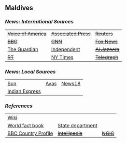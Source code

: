 ## Maldives ##

### _News: International Sources_ ###
|   |   |   |
| --- | --- | --- |
| [~~Voice of America~~]() | [~~Associated Press~~]() | [~~Reuters~~]() |
| [~~BBC~~]() | [~~CNN~~]() | [~~Fox News~~]() |
| [The Guardian](https://www.theguardian.com/world/maldives)  | [Independent](https://www.independent.co.uk/topic/Maldives?CMP=ILC-refresh) | [~~Al Jazeera~~]() |
| [~~RT~~]() | [NY Times](https://www.nytimes.com/topic/destination/maldives) | [~~Telegraph~~]() |

### _News: Local Sources_ ###
|   |   |   |
| --- | --- | --- |
| [Sun](https://en.sun.mv/) | [Avas](https://avas.mv/en) | [News18](https://www.news18.com/newstopics/maldives.html) |
| [Indian Express](https://indianexpress.com/about/maldives/) |  |  |


### _References_ ###
|   |   |   |
| --- | --- | --- |
| [Wiki](https://en.wikipedia.org/wiki/Maldives) | 
[World fact book](https://www.cia.gov/library/publications/resources/the-world-factbook/geos/mv.html) | [State department](https://www.state.gov/countries-areas/maldives/) |
| [BBC Country Profile](https://www.bbc.com/news/world-south-asia-12651486) | [~~Intellipedia~~]() | [~~NGIC~~]() |
